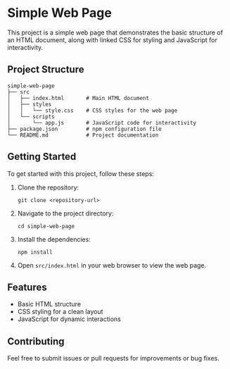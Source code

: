 # Simple Web Page

This project is a simple web page that demonstrates the basic structure of an HTML document, along with linked CSS for styling and JavaScript for interactivity.

## Project Structure

```
simple-web-page
├── src
│   ├── index.html       # Main HTML document
│   ├── styles
│   │   └── style.css    # CSS styles for the web page
│   └── scripts
│       └── app.js       # JavaScript code for interactivity
├── package.json         # npm configuration file
└── README.md            # Project documentation
```

## Getting Started

To get started with this project, follow these steps:

1. Clone the repository:
   ```
   git clone <repository-url>
   ```

2. Navigate to the project directory:
   ```
   cd simple-web-page
   ```

3. Install the dependencies:
   ```
   npm install
   ```

4. Open `src/index.html` in your web browser to view the web page.

## Features

- Basic HTML structure
- CSS styling for a clean layout
- JavaScript for dynamic interactions

## Contributing

Feel free to submit issues or pull requests for improvements or bug fixes.